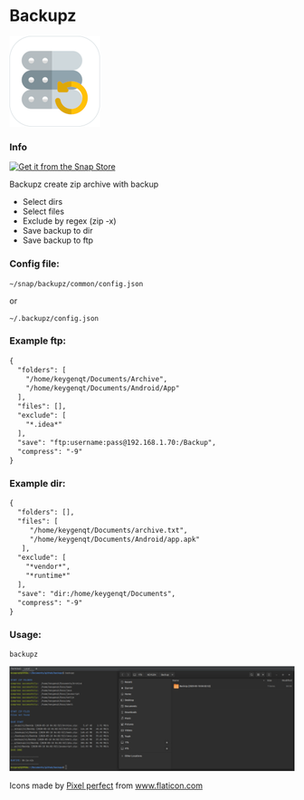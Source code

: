 Backupz
===================

![picture](data/logo-small.png)

### Info

[![Get it from the Snap Store](https://snapcraft.io/static/images/badges/en/snap-store-black.svg)](https://snapcraft.io/backupz)

Backupz create zip archive with backup

* Select dirs
* Select files
* Exclude by regex (zip -x)
* Save backup to dir
* Save backup to ftp

### Config file:
```
~/snap/backupz/common/config.json
```
or
```
~/.backupz/config.json
```

### Example ftp:
```
{
  "folders": [
    "/home/keygenqt/Documents/Archive",
    "/home/keygenqt/Documents/Android/App"
  ],
  "files": [],
  "exclude": [
    "*.idea*"
  ],
  "save": "ftp:username:pass@192.168.1.70:/Backup",
  "compress": "-9"
}
```

### Example dir:
```
{
  "folders": [],
  "files": [
     "/home/keygenqt/Documents/archive.txt",
     "/home/keygenqt/Documents/Android/app.apk"
   ],
  "exclude": [
    "*vendor*",
    "*runtime*"
  ],
  "save": "dir:/home/keygenqt/Documents",
  "compress": "-9"
}
```

### Usage:
```
backupz
```

![picture](data/screenshot.png)

<div>Icons made by <a href="https://icon54.com/" title="Pixel perfect">Pixel perfect</a> from <a href="https://www.flaticon.com/" title="Flaticon">www.flaticon.com</a></div>
